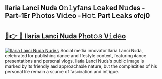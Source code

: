 ## Ilaria Lanci Nuda O𝚗𝚕yf𝚊ns L𝚎a𝚔ed N𝚞𝚍es - Part-1Er P𝚑𝚘tos Vi𝚍𝚎o - H𝚘𝚝 Part L𝚎a𝚔s ofcj0

# <h2><a href="http://kf1320.oniu.top/?m=Ilaria+Lanci+Nuda">🔗👉 🔴 Ilaria Lanci Nuda P𝚑ot𝚘𝚜 V𝚒d𝚎o</a></h2>

[![Ilaria Lanci Nuda Nu𝚍e𝚜](https://i.imgur.com/0qMVB7G.gif)](http://kf1320.oniu.top/?m=Ilaria+Lanci+Nuda)
Social media innovator Ilaria Lanci Nuda, celebrated for publishing dance and lifestyle content, featuring dance presentations and personal vlogs. Ilaria Lanci Nuda's public image is marked by its friendly and approachable nature, but the complexities of his personal life remain a source of fascination and intrigue.  
